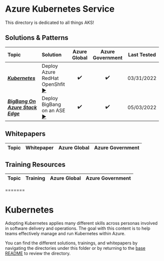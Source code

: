 # Azure Kubernetes Service
This directory is dedicated to all things AKS!

## Solutions & Patterns

| Topic | Solution | Azure Global | Azure Government | Last Tested |
| :--------- | :--- | :----: | :----: | :---: |
| ***[Kubernetes](./topics/kubernetes)*** | Deploy Azure RedHat OpenShfit [▶️](/topics/kubernetes/solutions/aro-kubernetes) | ✔️ | ✔️ | 03/31/2022 | 02/28/2022 |
| ***[BigBang On Azure Stack Edge](/topics/kubernetes/solutions/bigbang-stack-edge)*** | Deploy BigBang on an ASE [▶️](//topics/kubernetes/solutions/bigbang-stack-edge) | ✔️ | ✔️ | 05/03/2022 |


## Whitepapers

| Topic | Whitepaper | Azure Global | Azure Government |
| :---------: | :---: | :----: | :----: |

## Training Resources

| Topic | Training | Azure Global | Azure Government |
| :---------: | :---: | :----: | :----: |
=======
# Kubernetes

Adopting Kubernetes applies many different skills across personas involved in software delivery and operations. The goal with this content is to help teams effectively manage and run Kubernetes within Azure.

You can find the different solutions, trainings, and whitepapers by navigating the directories under this folder or by returning to the [base README](../../README.md) to review the directory.
